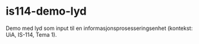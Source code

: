 # is114-demo-lyd
Demo med lyd som input til en informasjonsprosesseringsenhet (kontekst: UiA, IS-114, Tema 1).
